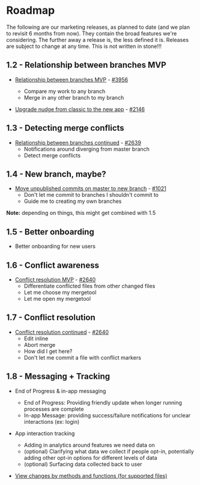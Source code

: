# Roadmap

The following are our marketing releases, as planned to date (and we plan to revisit 6 months from now). They contain the broad features we're considering. The further away a release is, the less defined it is. Releases are subject to change at any time. This is not written in stone!!!

## 1.2 - Relationship between branches MVP

- [Relationship between branches MVP](https://github.com/desktop/desktop/issues/3956) - [#3956](https://github.com/desktop/desktop/issues/3956)
  - Compare my work to any branch
  - Merge in any other branch to my branch
  
- [Upgrade nudge from classic to the new app](https://github.com/desktop/desktop/issues/2146) - [#2146](https://github.com/desktop/desktop/issues/2146)

## 1.3 - Detecting merge conflicts
  
- [Relationship between branches continued](https://github.com/desktop/desktop/issues/2639) - [#2639](https://github.com/desktop/desktop/issues/2639)
  - Notifications around diverging from master branch
  - Detect merge conflicts
  
## 1.4 - New branch, maybe?

- [Move unpublished commits on master to new branch](https://github.com/desktop/desktop/issues/1021) - [#1021](https://github.com/desktop/desktop/issues/1021)
  - Don't let me commit to branches I shouldn't commit to
  - Guide me to creating my own branches 
  
**Note:** depending on things, this might get combined with 1.5 
  
## 1.5 - Better onboarding

- Better onboarding for new users

## 1.6 - Conflict awareness

- [Conflict resolution MVP](https://github.com/desktop/desktop/issues/2640) - [#2640](https://github.com/desktop/desktop/issues/2640)
  - Differentiate conflicted files from other changed files
  - Let me choose my mergetool
  - Let me open my mergetool
  
## 1.7 - Conflict resolution

- [Conflict resolution continued](https://github.com/desktop/desktop/issues/2640) - [#2640](https://github.com/desktop/desktop/issues/2640)
  - Edit inline
  - Abort merge
  - How did I get here?
  - Don't let me commit a file with conflict markers
  
## 1.8 - Messaging + Tracking
  
- End of Progress & in-app messaging
  - End of Progress: Providing friendly update when longer running processes are complete
  - In-app Message: providing success/failure notifications for unclear interactions (ex: login) 

- App interaction tracking
  - Adding in analytics around features we need data on
  - (optional) Clarifying what data we collect if people opt-in, potentially adding other opt-in options for different levels of data
  - (optional) Surfacing data collected back to user 

- [View changes by methods and functions (for supported files)](https://blog.github.com/2017-07-26-quickly-review-changed-methods-and-functions-in-your-pull-requests/)